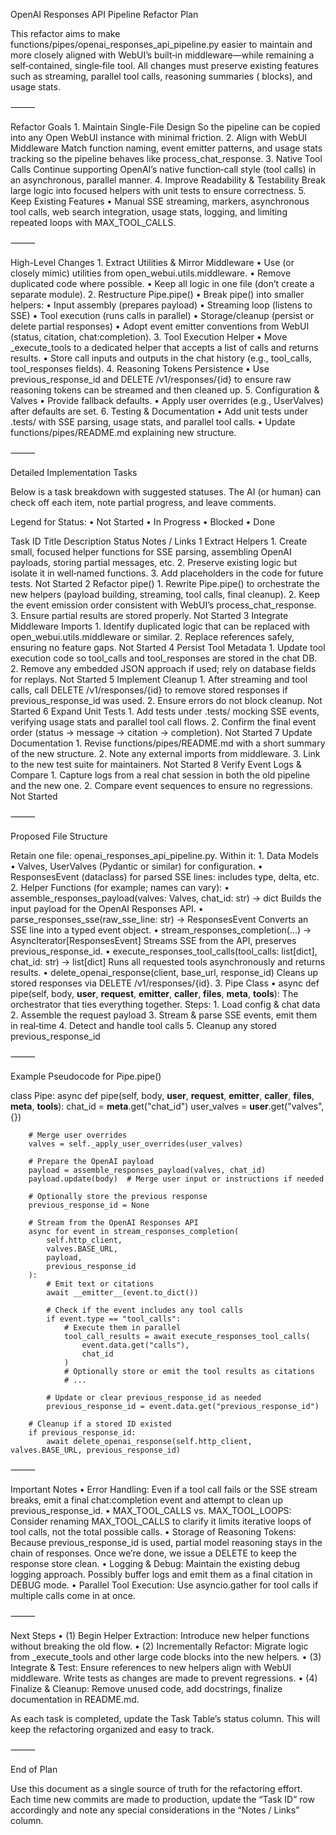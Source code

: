 OpenAI Responses API Pipeline Refactor Plan

This refactor aims to make functions/pipes/openai_responses_api_pipeline.py easier to maintain and more closely aligned with WebUI’s built‑in middleware—while remaining a self‑contained, single‑file tool. All changes must preserve existing features such as streaming, parallel tool calls, reasoning summaries (<think> blocks), and usage stats.

⸻

Refactor Goals
	1.	Maintain Single-File Design
So the pipeline can be copied into any Open WebUI instance with minimal friction.
	2.	Align with WebUI Middleware
Match function naming, event emitter patterns, and usage stats tracking so the pipeline behaves like process_chat_response.
	3.	Native Tool Calls
Continue supporting OpenAI’s native function‑call style (tool calls) in an asynchronous, parallel manner.
	4.	Improve Readability & Testability
Break large logic into focused helpers with unit tests to ensure correctness.
	5.	Keep Existing Features
	•	Manual SSE streaming, <think> markers, asynchronous tool calls, web search integration, usage stats, logging, and limiting repeated loops with MAX_TOOL_CALLS.

⸻

High-Level Changes
	1.	Extract Utilities & Mirror Middleware
	•	Use (or closely mimic) utilities from open_webui.utils.middleware.
	•	Remove duplicated code where possible.
	•	Keep all logic in one file (don’t create a separate module).
	2.	Restructure Pipe.pipe()
	•	Break pipe() into smaller helpers:
	•	Input assembly (prepares payload)
	•	Streaming loop (listens to SSE)
	•	Tool execution (runs calls in parallel)
	•	Storage/cleanup (persist or delete partial responses)
	•	Adopt event emitter conventions from WebUI (status, citation, chat:completion).
	3.	Tool Execution Helper
	•	Move _execute_tools to a dedicated helper that accepts a list of calls and returns results.
	•	Store call inputs and outputs in the chat history (e.g., tool_calls, tool_responses fields).
	4.	Reasoning Tokens Persistence
	•	Use previous_response_id and DELETE /v1/responses/{id} to ensure raw reasoning tokens can be streamed and then cleaned up.
	5.	Configuration & Valves
	•	Provide fallback defaults.
	•	Apply user overrides (e.g., UserValves) after defaults are set.
	6.	Testing & Documentation
	•	Add unit tests under .tests/ with SSE parsing, usage stats, and parallel tool calls.
	•	Update functions/pipes/README.md explaining new structure.

⸻

Detailed Implementation Tasks

Below is a task breakdown with suggested statuses. The AI (or human) can check off each item, note partial progress, and leave comments.

Legend for Status:
	•	Not Started
	•	In Progress
	•	Blocked
	•	Done

Task ID	Title	Description	Status	Notes / Links
1	Extract Helpers	1. Create small, focused helper functions for SSE parsing, assembling OpenAI payloads, storing partial messages, etc.  2. Preserve existing logic but isolate it in well‑named functions.  3. Add placeholders in the code for future tests.	Not Started	
2	Refactor pipe()	1. Rewrite Pipe.pipe() to orchestrate the new helpers (payload building, streaming, tool calls, final cleanup).  2. Keep the event emission order consistent with WebUI’s process_chat_response.  3. Ensure partial results are stored properly.	Not Started	
3	Integrate Middleware Imports	1. Identify duplicated logic that can be replaced with open_webui.utils.middleware or similar.  2. Replace references safely, ensuring no feature gaps.	Not Started	
4	Persist Tool Metadata	1. Update tool execution code so tool_calls and tool_responses are stored in the chat DB.  2. Remove any embedded JSON approach if used; rely on database fields for replays.	Not Started	
5	Implement Cleanup	1. After streaming and tool calls, call DELETE /v1/responses/{id} to remove stored responses if previous_response_id was used.  2. Ensure errors do not block cleanup.	Not Started	
6	Expand Unit Tests	1. Add tests under .tests/ mocking SSE events, verifying usage stats and parallel tool call flows.  2. Confirm the final event order (status → message → citation → completion).	Not Started	
7	Update Documentation	1. Revise functions/pipes/README.md with a short summary of the new structure.  2. Note any external imports from middleware.  3. Link to the new test suite for maintainers.	Not Started	
8	Verify Event Logs & Compare	1. Capture logs from a real chat session in both the old pipeline and the new one.  2. Compare event sequences to ensure no regressions.	Not Started	


⸻

Proposed File Structure

Retain one file: openai_responses_api_pipeline.py. Within it:
	1.	Data Models
	•	Valves, UserValves (Pydantic or similar) for configuration.
	•	ResponsesEvent (dataclass) for parsed SSE lines: includes type, delta, etc.
	2.	Helper Functions (for example; names can vary):
	•	assemble_responses_payload(valves: Valves, chat_id: str) -> dict
Builds the input payload for the OpenAI Responses API.
	•	parse_responses_sse(raw_sse_line: str) -> ResponsesEvent
Converts an SSE line into a typed event object.
	•	stream_responses_completion(...) -> AsyncIterator[ResponsesEvent]
Streams SSE from the API, preserves previous_response_id.
	•	execute_responses_tool_calls(tool_calls: list[dict], chat_id: str) -> list[dict]
Runs all requested tools asynchronously and returns results.
	•	delete_openai_response(client, base_url, response_id)
Cleans up stored responses via DELETE /v1/responses/{id}.
	3.	Pipe Class
	•	async def pipe(self, body, __user__, __request__, __emitter__, __caller__, __files__, __meta__, __tools__):
The orchestrator that ties everything together. Steps:
	1.	Load config & chat data
	2.	Assemble the request payload
	3.	Stream & parse SSE events, emit them in real‑time
	4.	Detect and handle tool calls
	5.	Cleanup any stored previous_response_id

⸻

Example Pseudocode for Pipe.pipe()

class Pipe:
    async def pipe(self, body, __user__, __request__, __emitter__, __caller__, __files__, __meta__, __tools__):
        chat_id = __meta__.get("chat_id")
        user_valves = __user__.get("valves", {})
        
        # Merge user overrides
        valves = self._apply_user_overrides(user_valves)
        
        # Prepare the OpenAI payload
        payload = assemble_responses_payload(valves, chat_id)
        payload.update(body)  # Merge user input or instructions if needed

        # Optionally store the previous response
        previous_response_id = None

        # Stream from the OpenAI Responses API
        async for event in stream_responses_completion(
            self.http_client,
            valves.BASE_URL,
            payload,
            previous_response_id
        ):
            # Emit text or citations
            await __emitter__(event.to_dict())
            
            # Check if the event includes any tool calls
            if event.type == "tool_calls":
                # Execute them in parallel
                tool_call_results = await execute_responses_tool_calls(
                    event.data.get("calls"), 
                    chat_id
                )
                # Optionally store or emit the tool results as citations
                # ...
            
            # Update or clear previous_response_id as needed
            previous_response_id = event.data.get("previous_response_id")

        # Cleanup if a stored ID existed
        if previous_response_id:
            await delete_openai_response(self.http_client, valves.BASE_URL, previous_response_id)


⸻

Important Notes
	•	Error Handling:
Even if a tool call fails or the SSE stream breaks, emit a final chat:completion event and attempt to clean up previous_response_id.
	•	MAX_TOOL_CALLS vs. MAX_TOOL_LOOPS:
Consider renaming MAX_TOOL_CALLS to clarify it limits iterative loops of tool calls, not the total possible calls.
	•	Storage of Reasoning Tokens:
Because previous_response_id is used, partial model reasoning stays in the chain of responses. Once we’re done, we issue a DELETE to keep the response store clean.
	•	Logging & Debug:
Maintain the existing debug logging approach. Possibly buffer logs and emit them as a final citation in DEBUG mode.
	•	Parallel Tool Execution:
Use asyncio.gather for tool calls if multiple calls come in at once.

⸻

Next Steps
	•	(1) Begin Helper Extraction: Introduce new helper functions without breaking the old flow.
	•	(2) Incrementally Refactor: Migrate logic from _execute_tools and other large code blocks into the new helpers.
	•	(3) Integrate & Test: Ensure references to new helpers align with WebUI middleware. Write tests as changes are made to prevent regressions.
	•	(4) Finalize & Cleanup: Remove unused code, add docstrings, finalize documentation in README.md.

As each task is completed, update the Task Table’s status column. This will keep the refactoring organized and easy to track.

⸻

End of Plan

Use this document as a single source of truth for the refactoring effort. Each time new commits are made to production, update the “Task ID” row accordingly and note any special considerations in the “Notes / Links” column.
